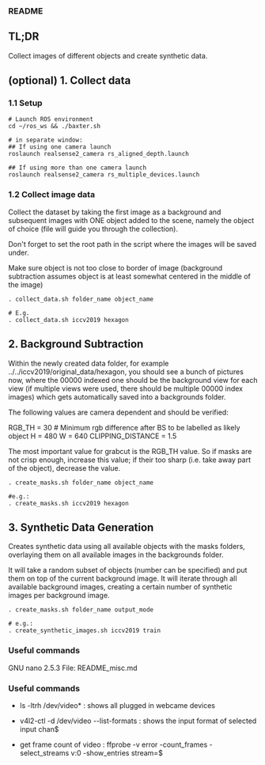 ### README

## TL;DR

Collect images of different objects and create synthetic data.

## (optional) 1. Collect data

### 1.1 Setup
```
# Launch ROS environment
cd ~/ros_ws && ./baxter.sh

# in separate window:
## If using one camera launch
roslaunch realsense2_camera rs_aligned_depth.launch

## If using more than one camera launch
roslaunch realsense2_camera rs_multiple_devices.launch
```

### 1.2 Collect image data

Collect the dataset by taking the first image as a background and subsequent images with ONE object added to the scene,
namely the object of choice (file will guide you through the collection).

Don't forget to set the root path in the script where the images will be saved under.

Make sure object is not too close to border of image (background subtraction assumes object is
at least somewhat centered in the middle of the image)

```
. collect_data.sh folder_name object_name

# E.g.
. collect_data.sh iccv2019 hexagon 

```


## 2. Background Subtraction
Within the newly created data folder, for example ../../iccv2019/original_data/hexagon, you should see a bunch of pictures now, 
where the 00000 indexed one should be the background view for each view (if multiple views were used, there should be multiple 00000 index images) which gets automatically saved into a backgrounds folder.

The following values are camera dependent and should be verified:

RGB_TH = 30 # Minimum rgb difference after BS to be labelled as likely object
H = 480 
W = 640
CLIPPING_DISTANCE = 1.5

The most important value for grabcut is the RGB_TH value. So if masks are not crisp enough, increase this value; if their too sharp (i.e. take away part of the object), decrease the value.

```
. create_masks.sh folder_name object_name

#e.g.:
. create_masks.sh iccv2019 hexagon
```


## 3. Synthetic Data Generation

Creates synthetic data using all available objects with the masks folders, overlaying them on all available images in the backgrounds folder.

It will take a random subset of objects (number can be specified) and put them on top of the current background image. It will iterate through all available background images, creating a certain number of synthetic images per background image.

```
. create_masks.sh folder_name output_mode

# e.g.:
. create_synthetic_images.sh iccv2019 train
```


### Useful commands
  GNU nano 2.5.3                    File: README_misc.md                                              


### Useful commands

* ls -ltrh /dev/video*  :       shows all plugged in webcame devices

* v4l2-ctl -d /dev/video<index> --list-formats  :       shows the input format of selected input chan$

* get frame count of video : ffprobe -v error -count_frames -select_streams v:0 -show_entries stream=$

